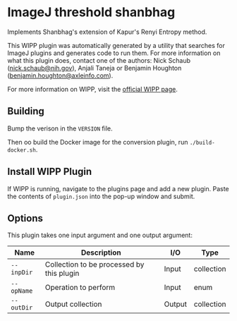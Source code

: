 # ImageJ threshold shanbhag

Implements Shanbhag's extension of Kapur's Renyi Entropy method.

This WIPP plugin was automatically generated by a utility that searches for
ImageJ plugins and generates code to run them. For more information on what this
plugin does, contact one of the authors: Nick Schaub (nick.schaub@nih.gov), 
Anjali Taneja or Benjamin Houghton (benjamin.houghton@axleinfo.com).

For more information on WIPP, visit the [official WIPP page](https://isg.nist.gov/deepzoomweb/software/wipp).

## Building

Bump the verison in the `VERSION` file.

Then oo build the Docker image for the conversion plugin, run
`./build-docker.sh`.

## Install WIPP Plugin

If WIPP is running, navigate to the plugins page and add a new plugin.
Paste the contents of `plugin.json` into the pop-up window and submit.

## Options

This plugin takes one input argument and one output argument:

| Name          | Description             | I/O    | Type   |
|---------------|-------------------------|--------|--------|
| `--inpDir` | Collection to be processed by this plugin | Input | collection |
| `--opName` | Operation to perform | Input | enum |
| `--outDir` | Output collection | Output | collection |

